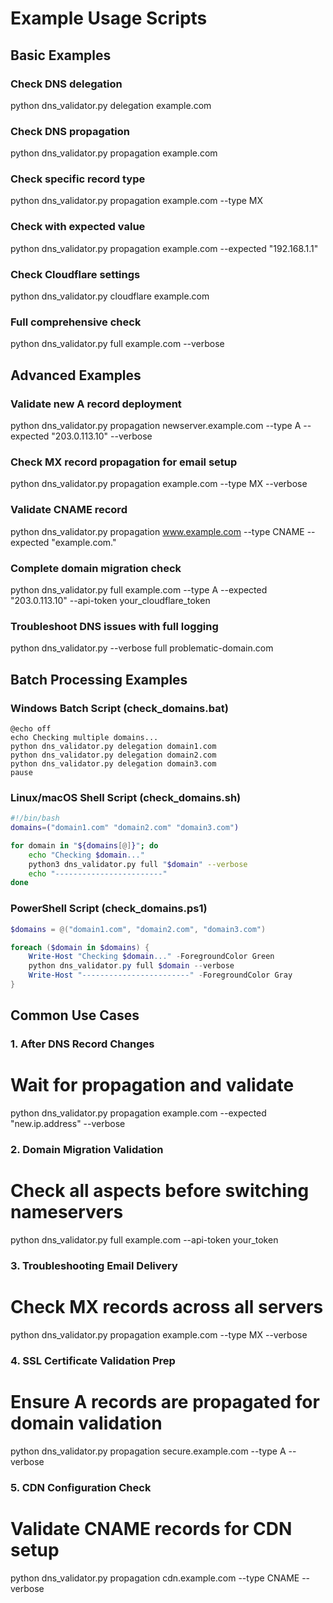 # Example Usage Scripts

## Basic Examples

### Check DNS delegation
python dns_validator.py delegation example.com

### Check DNS propagation  
python dns_validator.py propagation example.com

### Check specific record type
python dns_validator.py propagation example.com --type MX

### Check with expected value
python dns_validator.py propagation example.com --expected "192.168.1.1"

### Check Cloudflare settings
python dns_validator.py cloudflare example.com

### Full comprehensive check
python dns_validator.py full example.com --verbose

## Advanced Examples

### Validate new A record deployment
python dns_validator.py propagation newserver.example.com --type A --expected "203.0.113.10" --verbose

### Check MX record propagation for email setup
python dns_validator.py propagation example.com --type MX --verbose

### Validate CNAME record
python dns_validator.py propagation www.example.com --type CNAME --expected "example.com."

### Complete domain migration check
python dns_validator.py full example.com --type A --expected "203.0.113.10" --api-token your_cloudflare_token

### Troubleshoot DNS issues with full logging
python dns_validator.py --verbose full problematic-domain.com

## Batch Processing Examples

### Windows Batch Script (check_domains.bat)
```batch
@echo off
echo Checking multiple domains...
python dns_validator.py delegation domain1.com
python dns_validator.py delegation domain2.com  
python dns_validator.py delegation domain3.com
pause
```

### Linux/macOS Shell Script (check_domains.sh)
```bash
#!/bin/bash
domains=("domain1.com" "domain2.com" "domain3.com")

for domain in "${domains[@]}"; do
    echo "Checking $domain..."
    python3 dns_validator.py full "$domain" --verbose
    echo "------------------------"
done
```

### PowerShell Script (check_domains.ps1)
```powershell
$domains = @("domain1.com", "domain2.com", "domain3.com")

foreach ($domain in $domains) {
    Write-Host "Checking $domain..." -ForegroundColor Green
    python dns_validator.py full $domain --verbose
    Write-Host "------------------------" -ForegroundColor Gray
}
```

## Common Use Cases

### 1. After DNS Record Changes
# Wait for propagation and validate
python dns_validator.py propagation example.com --expected "new.ip.address" --verbose

### 2. Domain Migration Validation
# Check all aspects before switching nameservers
python dns_validator.py full example.com --api-token your_token

### 3. Troubleshooting Email Delivery
# Check MX records across all servers
python dns_validator.py propagation example.com --type MX --verbose

### 4. SSL Certificate Validation Prep
# Ensure A records are propagated for domain validation
python dns_validator.py propagation secure.example.com --type A --verbose

### 5. CDN Configuration Check
# Validate CNAME records for CDN setup
python dns_validator.py propagation cdn.example.com --type CNAME --verbose